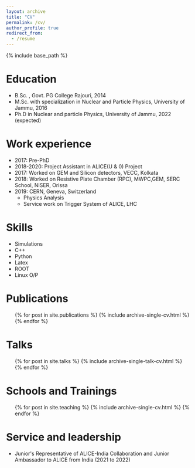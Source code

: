 ```yaml
---
layout: archive
title: "CV"
permalink: /cv/
author_profile: true
redirect_from:
  - /resume
---
```


{% include base_path %}

Education
======
* B.Sc. , Govt. PG College Rajouri, 2014
* M.Sc. with specialization in Nuclear and Particle Physics, University of Jammu, 2016
* Ph.D in Nuclear and particle Physics, University of Jammu, 2022 (expected)

Work experience
======
* 2017: Pre-PhD
* 2018-2020: Project Assistant in ALICE(U & 0) Project
* 2017: Worked on GEM and Silicon detectors, VECC, Kolkata
* 2018: Worked on Resistive Plate Chamber (RPC), MWPC,GEM, SERC School, NISER, Orissa
* 2019: CERN, Geneva, Switzerland
  * Physics Analysis
  * Service work on Trigger System of ALICE, LHC 
  
Skills
======
* Simulations
* C++
* Python
* Latex
* ROOT
* Linux O/P

Publications
======
  <ul>{% for post in site.publications %}
    {% include archive-single-cv.html %}
  {% endfor %}</ul>
  
Talks
======
  <ul>{% for post in site.talks %}
    {% include archive-single-talk-cv.html %}
  {% endfor %}</ul>
  
Schools and Trainings
======
  <ul>{% for post in site.teaching %}
    {% include archive-single-cv.html %}
  {% endfor %}</ul>
  
Service and leadership
======
* Junior's Representative of ALICE-India Collaboration and Junior Ambassador to ALICE from India (2021 to 2022)
